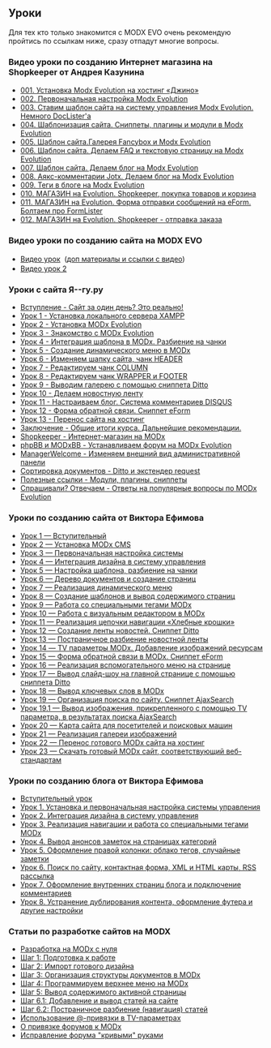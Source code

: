 <h2 style=margin-top:0px>Уроки</h2>
<p>Для тех кто только знакомится с MODX EVO очень рекомендую пройтись по ссылкам ниже, сразу отпадут многие вопросы.</p>

<h3>Видео уроки по созданию Интернет магазина на Shopkeeper от Андрея Казунина</h3>
<ul>
<li><a title="Установка Modx Evolution на хостинг «Джино»" href="https://www.youtube.com/watch?v=28zlVnBOg5o">001. Установка Modx Evolution на хостинг «Джино»</a></li>  
<li><a title="Первоначальная настройка Modx Evolution" href="https://www.youtube.com/watch?v=FilCWYsiol8">002. Первоначальная настройка Modx Evolution</a></li>
<li><a title="Ставим шаблон сайта на систему управления Modx Evolution. Немного DocLister'а" href="https://www.youtube.com/watch?v=WMzhayH_LMo&t=3s">003. Ставим шаблон сайта на систему управления Modx Evolution. Немного DocLister'а</a></li>
<li><a title="004. Шаблонизация сайта. Сниппеты, плагины и модули в Modx Evolution" href="https://www.youtube.com/watch?v=UU9p3LjVvGQ&t=871s">004. Шаблонизация сайта. Сниппеты, плагины и модули в Modx Evolution</a></li>  
<li><a title="005. Шаблон сайта.Галерея Fancybox и Modx Evolution" href="https://www.youtube.com/watch?v=Q4K_FGuNAhI">005. Шаблон сайта.Галерея Fancybox и Modx Evolution</a></li>  
<li><a title="006. Шаблон сайта. Делаем FAQ и текстовую страницу на Modx Evolution" href="https://www.youtube.com/watch?v=DlTqvgjehQk&t=374s">006. Шаблон сайта. Делаем FAQ и текстовую страницу на Modx Evolution</a></li>
<li><a title="007. Шаблон сайта. Делаем блог на Modx Evolution" href="https://www.youtube.com/watch?v=_fSxCXCG2SE&t=494s">007. Шаблон сайта. Делаем блог на Modx Evolution</a></li>  
<li><a title="008. Аякс-комментарии Jotx.  Делаем блог на Modx Evolution" href="https://www.youtube.com/watch?v=yr7i-NlHnKc&t=10s">008. Аякс-комментарии Jotx. Делаем блог на Modx Evolution</a></li>
<li><a title="009. Теги в блоге на Modx Evolution" href="https://www.youtube.com/watch?v=uoKdcGPrChI">009. Теги в блоге на Modx Evolution</a></li>
<li><a title="010. МАГАЗИН на Evolution. Shopkeeper, покупка товаров и корзина" href="https://www.youtube.com/watch?v=I1cdHKM9cRA&t=686s">010. МАГАЗИН на Evolution. Shopkeeper, покупка товаров и корзина</a></li>
 <li><a title="011. МАГАЗИН на Evolution. Форма отправки сообщений на eForm. Болтаем про FormLister" href="https://www.youtube.com/watch?v=-MdV0XNsJhU">011. МАГАЗИН на Evolution. Форма отправки сообщений на eForm. Болтаем про FormLister</a></li>  
<li><a title="012. МАГАЗИН на Evolution. Shopkeeper - отправка заказа" href="https://www.youtube.com/watch?v=xjIRHf6RAV0&t=523s">012. МАГАЗИН на Evolution. Shopkeeper - отправка заказа</a></li>  
</ul>
<h3>Видео уроки по созданию сайта на MODX EVO</h3>
<ul>
<li><a href="http://vimeo.com/29422796">Видео урок</a>&nbsp; (<a style="line-height: 1.5;" href="http://a42.ru/site/tutorial-cash.html">доп материалы и ссылки с видео</a>)</li>
<li><a href="http://www.youtube.com/watch?v=WDBsCL9Xfx8">Видео урок 2</a></li>
</ul>
<h3>Уроки с сайта Я--гу.ру</h3>
<ul class="unstyled sidebarPadding scroll-pane">
<li><a title="Сайт за один день? Это реально!" href="http://i--gu.ru/vstuplenie">Вступление - Сайт за один день? Это реально!</a></li>
<li><a title="Установка локального сервера XAMPP" href="http://i--gu.ru/urok-1">Урок 1 - Установка локального сервера XAMPP</a></li>
<li><a title="Установка MODx Evolution" href="http://i--gu.ru/urok-2">Урок 2 - Установка MODx Evolution</a></li>
<li><a title="Знакомство с MODx Evolution" href="http://i--gu.ru/urok-3">Урок 3 - Знакомство с MODx Evolution</a></li>
<li><a title="Интеграция шаблона в MODx. Разбиение на чанки" href="http://i--gu.ru/urok-4">Урок 4 - Интеграция шаблона в MODx. Разбиение на чанки</a></li>
<li><a title="Создание динамического меню в MODx" href="http://i--gu.ru/urok-5">Урок 5 - Создание динамического меню в MODx</a></li>
<li><a title="Изменяем шапку сайта, чанк HEADER" href="http://i--gu.ru/urok-6">Урок 6 - Изменяем шапку сайта, чанк HEADER</a></li>
<li><a title="Редактируем чанк COLUMN" href="http://i--gu.ru/urok-7">Урок 7 - Редактируем чанк COLUMN</a></li>
<li><a title="Редактируем чанк WRAPPER и FOOTER" href="http://i--gu.ru/urok-8">Урок 8 - Редактируем чанк WRAPPER и FOOTER</a></li>
<li><a title="Выводим галерею с помощью сниппета Ditto" href="http://i--gu.ru/urok-9">Урок 9 - Выводим галерею с помощью сниппета Ditto</a></li>
<li><a title="Делаем новостную ленту" href="http://i--gu.ru/urok-10">Урок 10 - Делаем новостную ленту</a></li>
<li><a title="Настраиваем блог. Система комментариев DISQUS" href="http://i--gu.ru/urok-11">Урок 11 - Настраиваем блог. Система комментариев DISQUS</a></li>
<li><a title="Форма обратной связи. Сниппет eForm" href="http://i--gu.ru/urok-12">Урок 12 - Форма обратной связи. Сниппет eForm</a></li>
<li><a title="Перенос сайта на хостинг" href="http://i--gu.ru/urok-13">Урок 13 - Перенос сайта на хостинг</a></li>
<li><a title="Общие итоги курса. Дальнейшие рекомендации." href="http://i--gu.ru/zaklyuchenie">Заключение - Общие итоги курса. Дальнейшие рекомендации.</a></li>
<li><a title="Интернет-магазин на MODx" href="http://i--gu.ru/shopkeeper">Shopkeeper - Интернет-магазин на MODx</a></li>
<li><a title="Устанавливаем форум на MODx Evolution" href="http://i--gu.ru/phpbb-i-modxbb">phpBB и MODxBB - Устанавливаем форум на MODx Evolution</a></li>
<li><a title="Изменяем внешний вид административной панели" href="http://i--gu.ru/managerwelcome">ManagerWelcome - Изменяем внешний вид административной панели</a></li>
<li><a title="Ditto и экстендер request" href="http://i--gu.ru/sortirovka-ditto">Сортировка документов - Ditto и экстендер request</a></li>
<li><a title="Модули, плагины, сниппеты" href="http://i--gu.ru/poleznyie-ssyilki">Полезные ссылки - Модули, плагины, сниппеты</a></li>
<li><a title="Ответы на популярные вопросы по MODx Evolution" href="http://i--gu.ru/sprashivali-otvechaem">Спрашивали? Отвечаем - Ответы на популярные вопросы по MODx Evolution</a></li>
</ul>
<h3>Уроки по созданию сайта от Виктора Ефимова</h3>
<ul>
<li><a title="Инструкция по созданию сайта на MODx. Урок 1 &mdash; Вступительный" href="http://efimov.ws/main/develop/modx/instrukcziya-po-sozdaniyu-sajta-urok1.html">Урок 1 &mdash; Вступительный</a></li>
<li><a title="Инструкция по созданию сайта на MODx. Урок 2 &mdash; Установка MODx CMS" href="http://efimov.ws/main/develop/modx/instrukcziya-po-sozdaniyu-sajta-urok-2.html">Урок 2 &mdash; Установка MODx CMS</a></li>
<li><a title="Инструкция по созданию сайта на MODx. Урок 3 &mdash; Первоначальная настройка системы" href="http://efimov.ws/main/develop/modx/instrukcziya-po-sozdaniyu-sajta-na-modx-3.html">Урок 3 &mdash; Первоначальная настройка системы</a></li>
<li><a title="Интеграция дизайна в систему управления" href="http://efimov.ws/main/develop/modx/instrukcziya-po-sozdaniyu-sajta-na-modx-urok-4.html">Урок 4 &mdash; Интеграция дизайна в систему управления</a></li>
<li><a title="Настройка шаблона, разбиение на чанки" href="http://efimov.ws/main/develop/modx/instrukcziya-po-sozdaniyu-sajta-na-modx-urok-5.html">Урок 5 &mdash; Настройка шаблона, разбиение на чанки</a></li>
<li><a title="Дерево документов и создание страниц" href="http://efimov.ws/main/develop/modx/sajt-na-modxsozdanie-stranicz.html">Урок 6 &mdash; Дерево документов и создание страниц</a></li>
<li><a title="Реализация динамического меню" href="http://efimov.ws/main/develop/modx/menu-wayfinder-MODx.html">Урок 7 &mdash; Реализация динамического меню</a></li>
<li><a title="Создание шаблонов и вывод содержимого страниц" href="http://efimov.ws/main/develop/modx/instrukcziya-MODx-urok-8.html">Урок 8 &mdash; Создание шаблонов и вывод содержимого страниц</a></li>
<li><a title="абота со специальными тегами MODx" href="http://efimov.ws/main/develop/modx/tags-MODx.html">Урок 9 &mdash; Работа со специальными тегами MODx</a></li>
<li><a title="Работа с визуальным редактором в MODx" href="http://efimov.ws/main/develop/modx/tinymce-set-modx.html">Урок 10 &mdash; Работа с визуальным редактором в MODx</a></li>
<li><a title="Реализация цепочки навигации &laquo;Хлебные крошки&raquo;. Сниппет Breadcrumbs" href="http://efimov.ws/main/develop/modx/breadcrumbs-MODx.html">Урок 11 &mdash; Реализация цепочки навигации &laquo;Хлебные крошки&raquo;</a></li>
<li><a title="Создание ленты новостей. Сниппет Ditto" href="http://efimov.ws/main/develop/modx/ditto-modx-newsline.html">Урок 12 &mdash; Создание ленты новостей. Сниппет Ditto</a></li>
<li><a title="Урок 13 &mdash; Постраничное разбиение новостной ленты" href="http://efimov.ws/main/develop/modx/MODx-pagination-Ditto.html">Урок 13 &mdash; Постраничное разбиение новостной ленты</a></li>
<li><a title="Урок 14 &mdash; TV параметры MODx. Добавление изображений ресурсам" href="http://efimov.ws/main/develop/modx/MODx-TV-parametrs.html">Урок 14 &mdash; TV параметры MODx. Добавление изображений ресурсам</a></li>
<li><a title="Урок 15 &mdash; Форма обратной связи в MODx. Сниппет eForm" href="http://efimov.ws/main/develop/modx/eForm-MODx.html">Урок 15 &mdash; Форма обратной связи в MODx. Сниппет eForm</a></li>
<li><a title="Урок 16 &mdash; Реализация вспомогательного меню на странице" href="http://efimov.ws/main/develop/modx/modx-wayfinder.html">Урок 16 &mdash; Реализация вспомогательного меню на странице</a></li>
<li><a title="Урок 17 &mdash; Вывод слайд-шоу на главной странице с помощью сниппета Ditto" href="http://efimov.ws/main/develop/modx/jQuery-gallery-with-MODx.html">Урок 17 &mdash; Вывод слайд-шоу на главной странице с помощью сниппета Ditto</a></li>
<li><a title="Урок 18 &mdash;  Вывод ключевых слов в MODx" href="http://efimov.ws/main/develop/modx/meta-tags-keywords-modx.html">Урок 18 &mdash; Вывод ключевых слов в MODx</a></li>
<li><a title="Урок 19 &mdash; Организация поиска по сайту. Сниппет AjaxSearch" href="http://efimov.ws/main/develop/modx/snippet-ajaxsearch-modx-poisk.html">Урок 19 &mdash; Организация поиска по сайту. Сниппет AjaxSearch</a></li>
<li><a title="Урок 19.1 &mdash;  Вывод изображения, прикрепленного с помощью TV параметра, в результатах поиска AjaxSearch" href="http://efimov.ws/main/develop/modx/img-tv-parametrs-ajaxsearch.html">Урок 19.1 &mdash; Вывод изображения, прикрепленного с помощью TV параметра, в результатах поиска AjaxSearch</a></li>
<li><a title="Урок 20 &mdash; Карта сайта для посетителей и поисковых машин" href="http://efimov.ws/main/develop/modx/sitemap-for-modx-xml.html">Урок 20 &mdash; Карта сайта для посетителей и поисковых машин</a></li>
<li><a title=" Урок 21 &mdash; Реализация галереи изображений" href="http://efimov.ws/main/develop/modx/gallery-modx.html">Урок 21 &mdash; Реализация галереи изображений</a></li>
<li><a title=" Урок 22 &mdash; Перенос готового MODx сайта на хостинг" href="http://efimov.ws/main/develop/modx/hosting-modx.html">Урок 22 &mdash; Перенос готового MODx сайта на хостинг</a></li>
<li><a title=" Урок 23 &mdash; Скачать готовый MODx сайт, соответствующий веб-стандартам" href="http://efimov.ws/main/develop/modx/skachat-gotovyij-modx-sajt.html">Урок 23 &mdash; Скачать готовый MODx сайт, соответствующий веб-стандартам</a></li>
</ul>
<h3>Уроки по созданию блога от Виктора Ефимова</h3>
<ul>
<li><a title="Вступительный урок по созданию блога на MODx" href="http://efimov.ws/main/develop/modx/sozdanie-bloga-na-modx-vstuplenie.html">Вступительный урок</a></li>
<li><a title="Установка и первоначальная настройка системы управления" href="http://efimov.ws/main/develop/modx/sozdanie-bloga-na-modx-ustanovka.html">Урок 1. Установка и первоначальная настройка системы управления</a></li>
<li><a title="Урок 2. Интеграция дизайна в систему управления" href="http://efimov.ws/main/develop/modx/sozdanie-bloga-na-modx-iintegracziya-dizajna-v-modx.html">Урок 2. Интеграция дизайна в систему управления</a></li>
<li><a title="Урок 3.  Реализация навигации и работа со специальными тегами MODx" href="http://efimov.ws/main/develop/modx/sozdanie-bloga-na-modx-menu-i-tegi-modx.html">Урок 3. Реализация навигации и работа со специальными тегами MODx</a></li>
<li><a title="Вывод анонсов заметок на страницах категорий" href="http://efimov.ws/main/develop/modx/sozdanie-bloga-na-modx-urok-4.html">Урок 4. Вывод анонсов заметок на страницах категорий</a></li>
<li><a title="Урок 5. Оформление правой колонки: облако тегов, случайные заметки" href="http://efimov.ws/main/develop/modx/modx-urok-oblako-tegov-sluchajnie-zametki.html">Урок 5. Оформление правой колонки: облако тегов, случайные заметки</a></li>
<li><a title="Создание блога на MODx. Урок 6 &mdash; Поиск по сайту, контактная форма, XML и HTML карты, RSS рассылка" href="http://efimov.ws/main/develop/modx/modx-blog-sitemap-forma-poisk.html">Урок 6. Поиск по сайту, контактная форма, XML и HTML карты, RSS рассылка</a></li>
<li><a title=" Создание блога на MODx. Урок 7 &mdash; Оформление внутренних страниц блога и подключение комментариев" href="http://efimov.ws/main/develop/modx/modx-blog-comments-page-inside.html">Урок 7. Оформление внутренних страниц блога и подключение комментариев</a></li>
<li><a title=" Создание блога на MODx. Урок 8 &mdash; Устранение дублирования контента, оформление футера и другие настройки" href="http://efimov.ws/main/develop/modx/sozdanie-bloga-na-modx-urok-8.html">Урок 8. Устранение дублирования контента, оформление футера и другие настройки</a></li>
</ul>
<h3>Статьи по разработке сайтов на MODX</h3>
<ul>
<li><a title="Разработка на MODx с нуля" href="http://modx.ru/blog/modx-development-from-scratch/">Разработка на MODx с нуля</a></li>
<li><a title="Подготовка к работе" href="http://modx.ru/blog/first-step-work-preparing/">Шаг 1: Подготовка к работе</a></li>
<li><a title="Импорт готового дизайна" href="http://modx.ru/blog/import-ready-design-modx/">Шаг 2: Импорт готового дизайна</a></li>
<li><a title="Организация структуры документов в MODx" href="http://modx.ru/blog/organization-structure-modx-documents/">Шаг 3: Организация структуры документов в MODx</a></li>
<li><a title="Программируем верхнее меню на MODx" href="http://modx.ru/blog/modx-programming-top-menu/">Шаг 4: Программируем верхнее меню на MODx</a></li>
<li><a title="Вывод содержимого активной страницы" href="http://modx.ru/blog/modx-page-content/">Шаг 5: Вывод содержимого активной страницы</a></li>
<li><a title="Добавление и вывод статей на сайте" href="http://modx.ru/blog/modx-adding-articles/">Шаг 6.1: Добавление и вывод статей на сайте</a></li>
<li><a title="Постраничное разбиение (навигация) статей" href="http://modx.ru/blog/modx-pagination/">Шаг 6.2: Постраничное разбиение (навигация) статей</a></li>
<li><a title="Использование @-привязки в TV-параметрах" href="http://modx.ru/blog/bindings-easy2/">Использование @-привязки в TV-параметрах</a></li>
<li><a title="О привязке форумов к MODx" href="http://modx.ru/blog/modx-forum/">О привязке форумов к MODx</a></li>
<li><a title="Исправление форума &quot;кривыми&quot; руками" href="http://modx.ru/blog/modx-forum-correction/">Исправление форума "кривыми" руками</a></li>
</ul>
